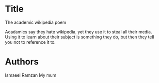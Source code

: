 # Title 
The academic wikipedia poem

Acadamics say they hate wikipedia, 
yet they use it to steal all their media.
Using it to learn about their subject is something they do,
but then they tell you not to reference it to.


# Authors

Ismaeel Ramzan
My mum